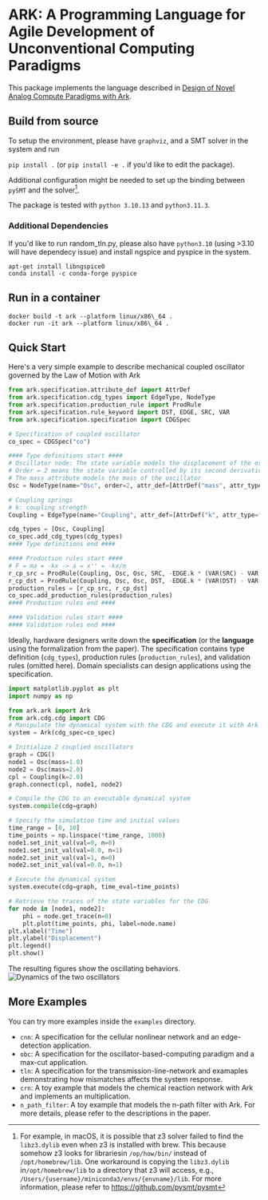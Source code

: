 # ARK: A Programming Language for Agile Development of Unconventional Computing Paradigms

This package implements the language described in [Design of Novel Analog Compute Paradigms with Ark](https://arxiv.org/abs/2309.08774). 

## Build from source
To setup the environment, please have `graphviz`, and a SMT solver in the system and run

`pip install .` (or `pip install -e .` if you'd like to edit the package).

Additional configuration might be needed to set up the binding between `pySMT` and the solver[^1].

The package is tested with `python 3.10.13` and `python3.11.3`.

### Additional Dependencies

If you'd like to run random_tln.py, please also have `python3.10` (using >3.10 will have dependecy issue) and install ngspice and pyspice in the system.

```
apt-get install libngspice0
conda install -c conda-forge pyspice
```

## Run in a container

```
docker build -t ark --platform linux/x86\_64 .
docker run -it ark --platform linux/x86\_64 .
```


## Quick Start

Here's a very simple example to describe mechanical coupled oscillator governed by the Law of Motion with Ark

```python
from ark.specification.attribute_def import AttrDef
from ark.specification.cdg_types import EdgeType, NodeType
from ark.specification.production_rule import ProdRule
from ark.specification.rule_keyword import DST, EDGE, SRC, VAR
from ark.specification.specification import CDGSpec

# Specification of coupled oscillator
co_spec = CDGSpec("co")

#### Type definitions start ####
# Oscillator node: The state variable models the displacement of the oscillator
# Order = 2 means the state variable controlled by its second derivative - acceleration
# The mass attribute models the mass of the oscillator
Osc = NodeType(name="Osc", order=2, attr_def=[AttrDef("mass", attr_type=float)])

# Coupling springs
# k: coupling strength
Coupling = EdgeType(name="Coupling", attr_def=[AttrDef("k", attr_type=float)])

cdg_types = [Osc, Coupling]
co_spec.add_cdg_types(cdg_types)
#### Type definitions end ####

#### Production rules start ####
# F = ma = -kx -> a = x'' = -kx/m
r_cp_src = ProdRule(Coupling, Osc, Osc, SRC, -EDGE.k * (VAR(SRC) - VAR(DST)) / SRC.mass)
r_cp_dst = ProdRule(Coupling, Osc, Osc, DST, -EDGE.k * (VAR(DST) - VAR(SRC)) / DST.mass)
production_rules = [r_cp_src, r_cp_dst]
co_spec.add_production_rules(production_rules)
#### Production rules end ####

#### Validation rules start ####
#### Validation rules end ####
```

Ideally, hardware designers write down the **specification** (or the **language** using the formalization from the paper). The specification contains type definition (`cdg_types`), production rules (`production_rules`), and validation rules (omitted here). Domain specialists can design applications using the specification.

```python
import matplotlib.pyplot as plt
import numpy as np

from ark.ark import Ark
from ark.cdg.cdg import CDG
# Manipulate the dynamical system with the CDG and execute it with Ark
system = Ark(cdg_spec=co_spec)

# Initialize 2 couplied oscillators
graph = CDG()
node1 = Osc(mass=1.0)
node2 = Osc(mass=2.0)
cpl = Coupling(k=2.0)
graph.connect(cpl, node1, node2)

# Compile the CDG to an executable dynamical system
system.compile(cdg=graph)

# Specify the simulation time and initial values
time_range = [0, 10]
time_points = np.linspace(*time_range, 1000)
node1.set_init_val(val=0, n=0)
node1.set_init_val(val=0.0, n=1)
node2.set_init_val(val=1, n=0)
node2.set_init_val(val=0.0, n=1)

# Execute the dynamical system
system.execute(cdg=graph, time_eval=time_points)

# Retrieve the traces of the state variables for the CDG
for node in [node1, node2]:
    phi = node.get_trace(n=0)
    plt.plot(time_points, phi, label=node.name)
plt.xlabel("Time")
plt.ylabel("Displacement")
plt.legend()
plt.show()
```

The resulting figures show the oscillating behaviors.
![Dynamics of the two oscillators](https://github.com/WangYuNeng/Ark/tree/main/examples/obc/co.png)

## More Examples

You can try more examples inside the `examples` directory.

- `cnn`: A specification for the cellular nonlinear network and an edge-detection application.
- `obc`: A specification for the oscillator-based-computing paradigm and a max-cut application.
- `tln`: A specification for the transmission-line-network and examaples demonstrating how mismatches affects the system response.
- `crn`: A toy example that models the chemical reaction network with Ark and implements an multiplication.
- `n_path_filter`: A toy example that models the n-path filter with Ark.
For more details, please refer to the descriptions in the paper.


[^1]: For example, in macOS, it is possible that z3 solver failed to find the `libz3.dylib` even when z3 is installed with brew. This because somehow z3 looks for librariesin `/op/how/bin/` instead of `/opt/homebrew/lib`. One workaround is copying the `libz3.dylib` in`/opt/homebrew/lib` to a directory that z3 will access, e.g., `/Users/{username}/miniconda3/envs/{envname}/lib`. For more information, please refer to <https://github.com/pysmt/pysmt>

